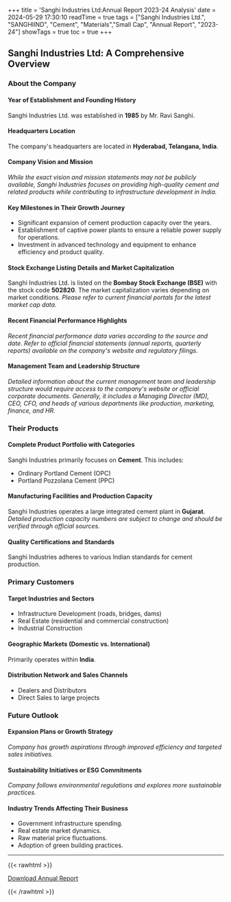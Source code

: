+++
title = 'Sanghi Industries Ltd:Annual Report 2023-24 Analysis'
date = 2024-05-29 17:30:10
readTime = true
tags = ["Sanghi Industries Ltd.", "SANGHIIND", "Cement", "Materials","Small Cap", "Annual Report", "2023-24"]
showTags = true
toc = true
+++

## Sanghi Industries Ltd: A Comprehensive Overview

### About the Company

#### Year of Establishment and Founding History
Sanghi Industries Ltd. was established in **1985** by Mr. Ravi Sanghi.

#### Headquarters Location
The company's headquarters are located in **Hyderabad, Telangana, India**.

#### Company Vision and Mission
*While the exact vision and mission statements may not be publicly available, Sanghi Industries focuses on providing high-quality cement and related products while contributing to infrastructure development in India.*

#### Key Milestones in Their Growth Journey
*   Significant expansion of cement production capacity over the years.
*   Establishment of captive power plants to ensure a reliable power supply for operations.
*   Investment in advanced technology and equipment to enhance efficiency and product quality.

#### Stock Exchange Listing Details and Market Capitalization
Sanghi Industries Ltd. is listed on the **Bombay Stock Exchange (BSE)** with the stock code **502820**. The market capitalization varies depending on market conditions. *Please refer to current financial portals for the latest market cap data.*

#### Recent Financial Performance Highlights
*Recent financial performance data varies according to the source and date. Refer to official financial statements (annual reports, quarterly reports) available on the company's website and regulatory filings.*

#### Management Team and Leadership Structure
*Detailed information about the current management team and leadership structure would require access to the company's website or official corporate documents. Generally, it includes a Managing Director (MD), CEO, CFO, and heads of various departments like production, marketing, finance, and HR.*

### Their Products

#### Complete Product Portfolio with Categories
Sanghi Industries primarily focuses on **Cement**. This includes:

*   Ordinary Portland Cement (OPC)
*   Portland Pozzolana Cement (PPC)

#### Manufacturing Facilities and Production Capacity
Sanghi Industries operates a large integrated cement plant in **Gujarat**. *Detailed production capacity numbers are subject to change and should be verified through official sources.*

#### Quality Certifications and Standards
Sanghi Industries adheres to various Indian standards for cement production.

### Primary Customers

#### Target Industries and Sectors
*   Infrastructure Development (roads, bridges, dams)
*   Real Estate (residential and commercial construction)
*   Industrial Construction

#### Geographic Markets (Domestic vs. International)
Primarily operates within **India**.

#### Distribution Network and Sales Channels
*   Dealers and Distributors
*   Direct Sales to large projects

### Future Outlook

#### Expansion Plans or Growth Strategy
*Company has growth aspirations through improved efficiency and targeted sales initiatives.*

#### Sustainability Initiatives or ESG Commitments
*Company follows environmental regulations and explores more sustainable practices.*

#### Industry Trends Affecting Their Business
*   Government infrastructure spending.
*   Real estate market dynamics.
*   Raw material price fluctuations.
*   Adoption of green building practices.

---


{{< rawhtml >}}

<div class="button-container">    
    <a href="https://www.bseindia.com/stockinfo/AnnPdfOpen.aspx?Pname=25d6fbef-7aef-471a-ae98-6448ec54ff92.pdf" target="_blank" class="report-button">
      <i class="fas fa-file-pdf"></i> Download Annual Report
    </a>
</div>
    
{{< /rawhtml >}}
